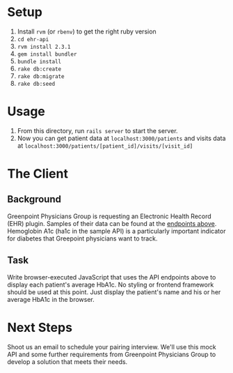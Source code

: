 # Setup
1. Install `rvm` (or `rbenv`) to get the right ruby version
1. `cd ehr-api`
1. `rvm install 2.3.1`
1. `gem install bundler`
1. `bundle install`
1. `rake db:create`
1. `rake db:migrate`
1. `rake db:seed`

# Usage
1. From this directory, run `rails server` to start the server.
1. Now you can get patient data at `localhost:3000/patients` and visits data at `localhost:3000/patients/[patient_id]/visits/[visit_id]`

# The Client
## Background
Greenpoint Physicians Group is requesting an Electronic Health Record (EHR) plugin. Samples of their data can be found at the [endpoints above](#examples). Hemoglobin A1c (ha1c in the sample API) is a particularly important indicator for diabetes that Greepoint physicians want to track.

## Task
Write browser-executed JavaScript that uses the API endpoints above to display each patient's average HbA1c. No styling or frontend framework should be used at this point. Just display the patient's name and his or her average HbA1c in the browser.

# Next Steps
Shoot us an email to schedule your pairing interview. We'll use this mock API and some further requirements from Greenpoint Physicians Group to develop a solution that meets their needs.
